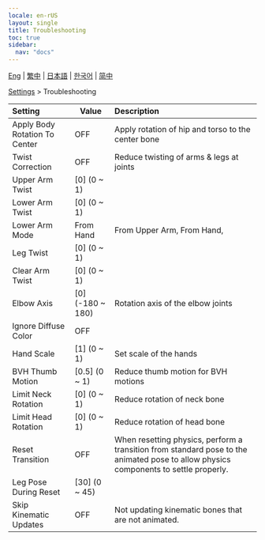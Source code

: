 ```yaml
---
locale: en-rUS
layout: single
title: Troubleshooting
toc: true
sidebar:
  nav: "docs"
---
```

[Eng](/dancexr/menu/2025.4/actor/troubleshooting) | [繁中](/tw/dancexr/menu/2025.4/actor/troubleshooting) | [日本語](/jp/dancexr/menu/2025.4/actor/troubleshooting) | [한국어](/kr/dancexr/menu/2025.4/actor/troubleshooting) | [简中](/zh/dancexr/menu/2025.4/actor/troubleshooting)

[Settings](../menu#Settings) > Troubleshooting



| Setting | Value | Description |
| :--- | --- | :--- |
| Apply Body Rotation To Center | OFF | Apply rotation of hip and torso to the center bone
| Twist Correction | OFF | Reduce twisting of arms & legs at joints
| Upper Arm Twist | [0] (0 ~ 1) | 
| Lower Arm Twist | [0] (0 ~ 1) | 
| Lower Arm Mode | From Hand | From Upper Arm, From Hand, 
| Leg Twist | [0] (0 ~ 1) | 
| Clear Arm Twist | [0] (0 ~ 1) | 
| Elbow Axis | [0] (-180 ~ 180) | Rotation axis of the elbow joints
| Ignore Diffuse Color | OFF | 
| Hand Scale | [1] (0 ~ 1) | Set scale of the hands
| BVH Thumb Motion | [0.5] (0 ~ 1) | Reduce thumb motion for BVH motions
| Limit Neck Rotation | [0] (0 ~ 1) | Reduce rotation of neck bone
| Limit Head Rotation | [0] (0 ~ 1) | Reduce rotation of head bone
| Reset Transition | OFF | When resetting physics, perform a transition from standard pose to the animated pose to allow physics components to settle properly.
| Leg Pose During Reset | [30] (0 ~ 45) | 
| Skip Kinematic Updates | OFF | Not updating kinematic bones that are not animated.
